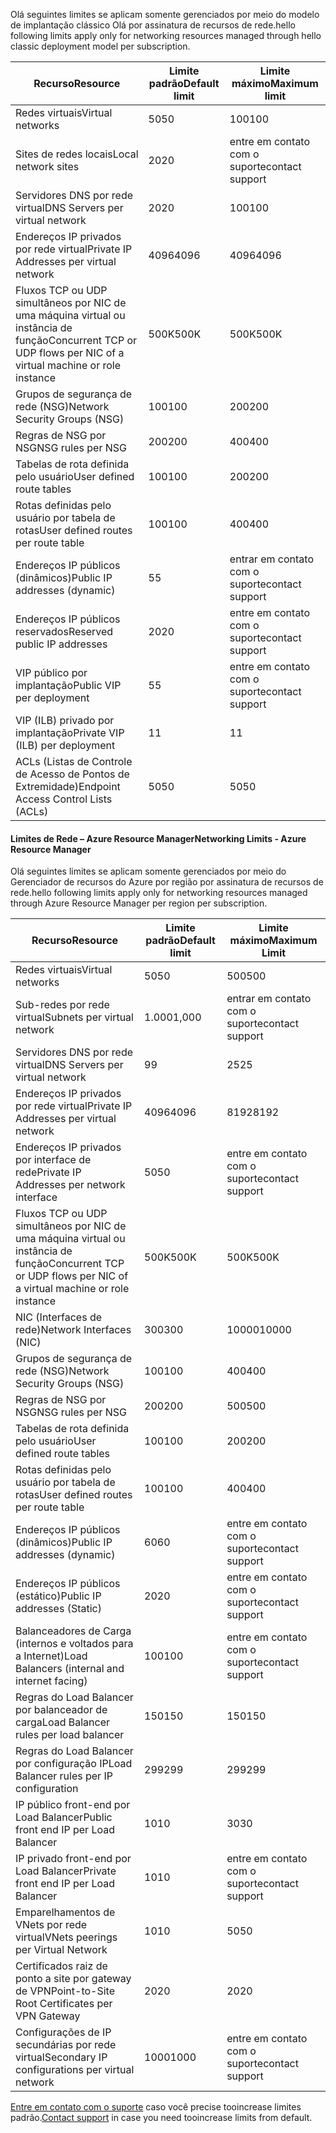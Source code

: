<span data-ttu-id="78290-101"><a name="virtual-networking-limits-classic"></a>Olá seguintes limites se aplicam somente gerenciados por meio do modelo de implantação clássico Olá por assinatura de recursos de rede.</span><span class="sxs-lookup"><span data-stu-id="78290-101"><a name="virtual-networking-limits-classic"></a>hello following limits apply only for networking resources managed through hello classic deployment model per subscription.</span></span>

| <span data-ttu-id="78290-102">Recurso</span><span class="sxs-lookup"><span data-stu-id="78290-102">Resource</span></span> | <span data-ttu-id="78290-103">Limite padrão</span><span class="sxs-lookup"><span data-stu-id="78290-103">Default limit</span></span> | <span data-ttu-id="78290-104">Limite máximo</span><span class="sxs-lookup"><span data-stu-id="78290-104">Maximum limit</span></span> |
| --- | --- | --- |
| <span data-ttu-id="78290-105">Redes virtuais</span><span class="sxs-lookup"><span data-stu-id="78290-105">Virtual networks</span></span> |<span data-ttu-id="78290-106">50</span><span class="sxs-lookup"><span data-stu-id="78290-106">50</span></span> |<span data-ttu-id="78290-107">100</span><span class="sxs-lookup"><span data-stu-id="78290-107">100</span></span> |
| <span data-ttu-id="78290-108">Sites de redes locais</span><span class="sxs-lookup"><span data-stu-id="78290-108">Local network sites</span></span> |<span data-ttu-id="78290-109">20</span><span class="sxs-lookup"><span data-stu-id="78290-109">20</span></span> |<span data-ttu-id="78290-110">entre em contato com o suporte</span><span class="sxs-lookup"><span data-stu-id="78290-110">contact support</span></span> |
| <span data-ttu-id="78290-111">Servidores DNS por rede virtual</span><span class="sxs-lookup"><span data-stu-id="78290-111">DNS Servers per virtual network</span></span> |<span data-ttu-id="78290-112">20</span><span class="sxs-lookup"><span data-stu-id="78290-112">20</span></span> |<span data-ttu-id="78290-113">100</span><span class="sxs-lookup"><span data-stu-id="78290-113">100</span></span> |
| <span data-ttu-id="78290-114">Endereços IP privados por rede virtual</span><span class="sxs-lookup"><span data-stu-id="78290-114">Private IP Addresses per virtual network</span></span> |<span data-ttu-id="78290-115">4096</span><span class="sxs-lookup"><span data-stu-id="78290-115">4096</span></span> |<span data-ttu-id="78290-116">4096</span><span class="sxs-lookup"><span data-stu-id="78290-116">4096</span></span> |
| <span data-ttu-id="78290-117">Fluxos TCP ou UDP simultâneos por NIC de uma máquina virtual ou instância de função</span><span class="sxs-lookup"><span data-stu-id="78290-117">Concurrent TCP or UDP flows per NIC of a virtual machine or role instance</span></span> |<span data-ttu-id="78290-118">500K</span><span class="sxs-lookup"><span data-stu-id="78290-118">500K</span></span> |<span data-ttu-id="78290-119">500K</span><span class="sxs-lookup"><span data-stu-id="78290-119">500K</span></span> |
| <span data-ttu-id="78290-120">Grupos de segurança de rede (NSG)</span><span class="sxs-lookup"><span data-stu-id="78290-120">Network Security Groups (NSG)</span></span> |<span data-ttu-id="78290-121">100</span><span class="sxs-lookup"><span data-stu-id="78290-121">100</span></span> |<span data-ttu-id="78290-122">200</span><span class="sxs-lookup"><span data-stu-id="78290-122">200</span></span> |
| <span data-ttu-id="78290-123">Regras de NSG por NSG</span><span class="sxs-lookup"><span data-stu-id="78290-123">NSG rules per NSG</span></span> |<span data-ttu-id="78290-124">200</span><span class="sxs-lookup"><span data-stu-id="78290-124">200</span></span> |<span data-ttu-id="78290-125">400</span><span class="sxs-lookup"><span data-stu-id="78290-125">400</span></span> |
| <span data-ttu-id="78290-126">Tabelas de rota definida pelo usuário</span><span class="sxs-lookup"><span data-stu-id="78290-126">User defined route tables</span></span> |<span data-ttu-id="78290-127">100</span><span class="sxs-lookup"><span data-stu-id="78290-127">100</span></span> |<span data-ttu-id="78290-128">200</span><span class="sxs-lookup"><span data-stu-id="78290-128">200</span></span> |
| <span data-ttu-id="78290-129">Rotas definidas pelo usuário por tabela de rotas</span><span class="sxs-lookup"><span data-stu-id="78290-129">User defined routes per route table</span></span> |<span data-ttu-id="78290-130">100</span><span class="sxs-lookup"><span data-stu-id="78290-130">100</span></span> |<span data-ttu-id="78290-131">400</span><span class="sxs-lookup"><span data-stu-id="78290-131">400</span></span> |
| <span data-ttu-id="78290-132">Endereços IP públicos (dinâmicos)</span><span class="sxs-lookup"><span data-stu-id="78290-132">Public IP addresses (dynamic)</span></span> |<span data-ttu-id="78290-133">5</span><span class="sxs-lookup"><span data-stu-id="78290-133">5</span></span> |<span data-ttu-id="78290-134">entrar em contato com o suporte</span><span class="sxs-lookup"><span data-stu-id="78290-134">contact support</span></span> |
| <span data-ttu-id="78290-135">Endereços IP públicos reservados</span><span class="sxs-lookup"><span data-stu-id="78290-135">Reserved public IP addresses</span></span> |<span data-ttu-id="78290-136">20</span><span class="sxs-lookup"><span data-stu-id="78290-136">20</span></span> |<span data-ttu-id="78290-137">entre em contato com o suporte</span><span class="sxs-lookup"><span data-stu-id="78290-137">contact support</span></span> |
| <span data-ttu-id="78290-138">VIP público por implantação</span><span class="sxs-lookup"><span data-stu-id="78290-138">Public VIP per deployment</span></span> |<span data-ttu-id="78290-139">5</span><span class="sxs-lookup"><span data-stu-id="78290-139">5</span></span> |<span data-ttu-id="78290-140">entre em contato com o suporte</span><span class="sxs-lookup"><span data-stu-id="78290-140">contact support</span></span> |
| <span data-ttu-id="78290-141">VIP (ILB) privado por implantação</span><span class="sxs-lookup"><span data-stu-id="78290-141">Private VIP (ILB) per deployment</span></span> |<span data-ttu-id="78290-142">1</span><span class="sxs-lookup"><span data-stu-id="78290-142">1</span></span> |<span data-ttu-id="78290-143">1</span><span class="sxs-lookup"><span data-stu-id="78290-143">1</span></span> |
| <span data-ttu-id="78290-144">ACLs (Listas de Controle de Acesso de Pontos de Extremidade)</span><span class="sxs-lookup"><span data-stu-id="78290-144">Endpoint Access Control Lists (ACLs)</span></span> |<span data-ttu-id="78290-145">50</span><span class="sxs-lookup"><span data-stu-id="78290-145">50</span></span> |<span data-ttu-id="78290-146">50</span><span class="sxs-lookup"><span data-stu-id="78290-146">50</span></span> |

#### <span data-ttu-id="78290-147"><a name="azure-resource-manager-virtual-networking-limits"></a>Limites de Rede – Azure Resource Manager</span><span class="sxs-lookup"><span data-stu-id="78290-147"><a name="azure-resource-manager-virtual-networking-limits"></a>Networking Limits - Azure Resource Manager</span></span>
<span data-ttu-id="78290-148">Olá seguintes limites se aplicam somente gerenciados por meio do Gerenciador de recursos do Azure por região por assinatura de recursos de rede.</span><span class="sxs-lookup"><span data-stu-id="78290-148">hello following limits apply only for networking resources managed through Azure Resource Manager per region per subscription.</span></span>

| <span data-ttu-id="78290-149">Recurso</span><span class="sxs-lookup"><span data-stu-id="78290-149">Resource</span></span> | <span data-ttu-id="78290-150">Limite padrão</span><span class="sxs-lookup"><span data-stu-id="78290-150">Default limit</span></span> | <span data-ttu-id="78290-151">Limite máximo</span><span class="sxs-lookup"><span data-stu-id="78290-151">Maximum Limit</span></span> |
| --- | --- | --- |
| <span data-ttu-id="78290-152">Redes virtuais</span><span class="sxs-lookup"><span data-stu-id="78290-152">Virtual networks</span></span> |<span data-ttu-id="78290-153">50</span><span class="sxs-lookup"><span data-stu-id="78290-153">50</span></span> |<span data-ttu-id="78290-154">500</span><span class="sxs-lookup"><span data-stu-id="78290-154">500</span></span> |
| <span data-ttu-id="78290-155">Sub-redes por rede virtual</span><span class="sxs-lookup"><span data-stu-id="78290-155">Subnets per virtual network</span></span> |<span data-ttu-id="78290-156">1.000</span><span class="sxs-lookup"><span data-stu-id="78290-156">1,000</span></span> |<span data-ttu-id="78290-157">entrar em contato com o suporte</span><span class="sxs-lookup"><span data-stu-id="78290-157">contact support</span></span> |
| <span data-ttu-id="78290-158">Servidores DNS por rede virtual</span><span class="sxs-lookup"><span data-stu-id="78290-158">DNS Servers per virtual network</span></span> |<span data-ttu-id="78290-159">9</span><span class="sxs-lookup"><span data-stu-id="78290-159">9</span></span> |<span data-ttu-id="78290-160">25</span><span class="sxs-lookup"><span data-stu-id="78290-160">25</span></span> |
| <span data-ttu-id="78290-161">Endereços IP privados por rede virtual</span><span class="sxs-lookup"><span data-stu-id="78290-161">Private IP Addresses per virtual network</span></span> |<span data-ttu-id="78290-162">4096</span><span class="sxs-lookup"><span data-stu-id="78290-162">4096</span></span> |<span data-ttu-id="78290-163">8192</span><span class="sxs-lookup"><span data-stu-id="78290-163">8192</span></span> |
| <span data-ttu-id="78290-164">Endereços IP privados por interface de rede</span><span class="sxs-lookup"><span data-stu-id="78290-164">Private IP Addresses per network interface</span></span> |<span data-ttu-id="78290-165">50</span><span class="sxs-lookup"><span data-stu-id="78290-165">50</span></span> |<span data-ttu-id="78290-166">entre em contato com o suporte</span><span class="sxs-lookup"><span data-stu-id="78290-166">contact support</span></span> |
| <span data-ttu-id="78290-167">Fluxos TCP ou UDP simultâneos por NIC de uma máquina virtual ou instância de função</span><span class="sxs-lookup"><span data-stu-id="78290-167">Concurrent TCP or UDP flows per NIC of a virtual machine or role instance</span></span> |<span data-ttu-id="78290-168">500K</span><span class="sxs-lookup"><span data-stu-id="78290-168">500K</span></span> |<span data-ttu-id="78290-169">500K</span><span class="sxs-lookup"><span data-stu-id="78290-169">500K</span></span> |
| <span data-ttu-id="78290-170">NIC (Interfaces de rede)</span><span class="sxs-lookup"><span data-stu-id="78290-170">Network Interfaces (NIC)</span></span> |<span data-ttu-id="78290-171">300</span><span class="sxs-lookup"><span data-stu-id="78290-171">300</span></span> |<span data-ttu-id="78290-172">10000</span><span class="sxs-lookup"><span data-stu-id="78290-172">10000</span></span> |
| <span data-ttu-id="78290-173">Grupos de segurança de rede (NSG)</span><span class="sxs-lookup"><span data-stu-id="78290-173">Network Security Groups (NSG)</span></span> |<span data-ttu-id="78290-174">100</span><span class="sxs-lookup"><span data-stu-id="78290-174">100</span></span> |<span data-ttu-id="78290-175">400</span><span class="sxs-lookup"><span data-stu-id="78290-175">400</span></span> |
| <span data-ttu-id="78290-176">Regras de NSG por NSG</span><span class="sxs-lookup"><span data-stu-id="78290-176">NSG rules per NSG</span></span> |<span data-ttu-id="78290-177">200</span><span class="sxs-lookup"><span data-stu-id="78290-177">200</span></span> |<span data-ttu-id="78290-178">500</span><span class="sxs-lookup"><span data-stu-id="78290-178">500</span></span> |
| <span data-ttu-id="78290-179">Tabelas de rota definida pelo usuário</span><span class="sxs-lookup"><span data-stu-id="78290-179">User defined route tables</span></span> |<span data-ttu-id="78290-180">100</span><span class="sxs-lookup"><span data-stu-id="78290-180">100</span></span> |<span data-ttu-id="78290-181">200</span><span class="sxs-lookup"><span data-stu-id="78290-181">200</span></span> |
| <span data-ttu-id="78290-182">Rotas definidas pelo usuário por tabela de rotas</span><span class="sxs-lookup"><span data-stu-id="78290-182">User defined routes per route table</span></span> |<span data-ttu-id="78290-183">100</span><span class="sxs-lookup"><span data-stu-id="78290-183">100</span></span> |<span data-ttu-id="78290-184">400</span><span class="sxs-lookup"><span data-stu-id="78290-184">400</span></span> |
| <span data-ttu-id="78290-185">Endereços IP públicos (dinâmicos)</span><span class="sxs-lookup"><span data-stu-id="78290-185">Public IP addresses (dynamic)</span></span> |<span data-ttu-id="78290-186">60</span><span class="sxs-lookup"><span data-stu-id="78290-186">60</span></span> |<span data-ttu-id="78290-187">entre em contato com o suporte</span><span class="sxs-lookup"><span data-stu-id="78290-187">contact support</span></span> |
| <span data-ttu-id="78290-188">Endereços IP públicos (estático)</span><span class="sxs-lookup"><span data-stu-id="78290-188">Public IP addresses (Static)</span></span> |<span data-ttu-id="78290-189">20</span><span class="sxs-lookup"><span data-stu-id="78290-189">20</span></span> |<span data-ttu-id="78290-190">entre em contato com o suporte</span><span class="sxs-lookup"><span data-stu-id="78290-190">contact support</span></span> |
| <span data-ttu-id="78290-191">Balanceadores de Carga (internos e voltados para a Internet)</span><span class="sxs-lookup"><span data-stu-id="78290-191">Load Balancers (internal and internet facing)</span></span> |<span data-ttu-id="78290-192">100</span><span class="sxs-lookup"><span data-stu-id="78290-192">100</span></span> |<span data-ttu-id="78290-193">entre em contato com o suporte</span><span class="sxs-lookup"><span data-stu-id="78290-193">contact support</span></span> |
| <span data-ttu-id="78290-194">Regras do Load Balancer por balanceador de carga</span><span class="sxs-lookup"><span data-stu-id="78290-194">Load Balancer rules per load balancer</span></span> |<span data-ttu-id="78290-195">150</span><span class="sxs-lookup"><span data-stu-id="78290-195">150</span></span> |<span data-ttu-id="78290-196">150</span><span class="sxs-lookup"><span data-stu-id="78290-196">150</span></span> |
| <span data-ttu-id="78290-197">Regras do Load Balancer por configuração IP</span><span class="sxs-lookup"><span data-stu-id="78290-197">Load Balancer rules per IP configuration</span></span> |<span data-ttu-id="78290-198">299</span><span class="sxs-lookup"><span data-stu-id="78290-198">299</span></span> |<span data-ttu-id="78290-199">299</span><span class="sxs-lookup"><span data-stu-id="78290-199">299</span></span> |
| <span data-ttu-id="78290-200">IP público front-end por Load Balancer</span><span class="sxs-lookup"><span data-stu-id="78290-200">Public front end IP per Load Balancer</span></span> |<span data-ttu-id="78290-201">10</span><span class="sxs-lookup"><span data-stu-id="78290-201">10</span></span> |<span data-ttu-id="78290-202">30</span><span class="sxs-lookup"><span data-stu-id="78290-202">30</span></span> |
| <span data-ttu-id="78290-203">IP privado front-end por Load Balancer</span><span class="sxs-lookup"><span data-stu-id="78290-203">Private front end IP per Load Balancer</span></span> |<span data-ttu-id="78290-204">10</span><span class="sxs-lookup"><span data-stu-id="78290-204">10</span></span> |<span data-ttu-id="78290-205">entre em contato com o suporte</span><span class="sxs-lookup"><span data-stu-id="78290-205">contact support</span></span> |
| <span data-ttu-id="78290-206">Emparelhamentos de VNets por rede virtual</span><span class="sxs-lookup"><span data-stu-id="78290-206">VNets peerings per Virtual Network</span></span> |<span data-ttu-id="78290-207">10</span><span class="sxs-lookup"><span data-stu-id="78290-207">10</span></span> |<span data-ttu-id="78290-208">50</span><span class="sxs-lookup"><span data-stu-id="78290-208">50</span></span> |
| <span data-ttu-id="78290-209">Certificados raiz de ponto a site por gateway de VPN</span><span class="sxs-lookup"><span data-stu-id="78290-209">Point-to-Site Root Certificates per VPN Gateway</span></span> |<span data-ttu-id="78290-210">20</span><span class="sxs-lookup"><span data-stu-id="78290-210">20</span></span> |<span data-ttu-id="78290-211">20</span><span class="sxs-lookup"><span data-stu-id="78290-211">20</span></span> |
| <span data-ttu-id="78290-212">Configurações de IP secundárias por rede virtual</span><span class="sxs-lookup"><span data-stu-id="78290-212">Secondary IP configurations per virtual network</span></span> |<span data-ttu-id="78290-213">1000</span><span class="sxs-lookup"><span data-stu-id="78290-213">1000</span></span> |<span data-ttu-id="78290-214">entre em contato com o suporte</span><span class="sxs-lookup"><span data-stu-id="78290-214">contact support</span></span> |

<span data-ttu-id="78290-215">[Entre em contato com o suporte](../articles/azure-supportability/resource-manager-core-quotas-request.md ) caso você precise tooincrease limites padrão.</span><span class="sxs-lookup"><span data-stu-id="78290-215">[Contact support](../articles/azure-supportability/resource-manager-core-quotas-request.md ) in case you need tooincrease limits from default.</span></span>

